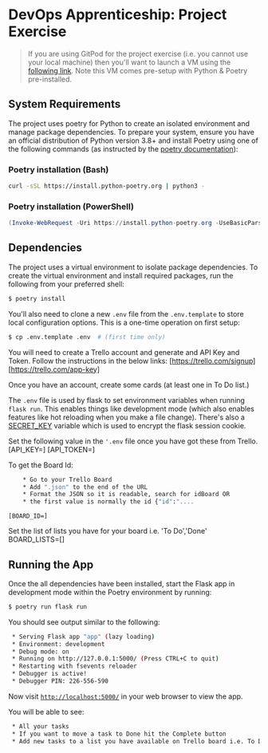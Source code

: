 # DevOps Apprenticeship: Project Exercise

> If you are using GitPod for the project exercise (i.e. you cannot use your local machine) then you'll want to launch a VM using the [following link](https://gitpod.io/#https://github.com/CorndelWithSoftwire/DevOps-Course-Starter). Note this VM comes pre-setup with Python & Poetry pre-installed.

## System Requirements

The project uses poetry for Python to create an isolated environment and manage package dependencies. To prepare your system, ensure you have an official distribution of Python version 3.8+ and install Poetry using one of the following commands (as instructed by the [poetry documentation](https://python-poetry.org/docs/#system-requirements)):

### Poetry installation (Bash)

```bash
curl -sSL https://install.python-poetry.org | python3 -
```

### Poetry installation (PowerShell)

```powershell
(Invoke-WebRequest -Uri https://install.python-poetry.org -UseBasicParsing).Content | py -
```

## Dependencies

The project uses a virtual environment to isolate package dependencies. To create the virtual environment and install required packages, run the following from your preferred shell:

```bash
$ poetry install
```

You'll also need to clone a new `.env` file from the `.env.template` to store local configuration options. This is a one-time operation on first setup:

```bash
$ cp .env.template .env  # (first time only)
```

You will need to create a Trello account and generate and API Key and Token. Follow the instructions in the below links:
    [https://trello.com/signup]
    [https://trello.com/app-key]

Once you have an account, create some cards (at least one in To Do list.)

The `.env` file is used by flask to set environment variables when running `flask run`. This enables things like development mode (which also enables features like hot reloading when you make a file change). There's also a [SECRET_KEY](https://flask.palletsprojects.com/en/1.1.x/config/#SECRET_KEY) variable which is used to encrypt the flask session cookie.

Set the following value in the `'.env` file once you have got these from Trello.
    [API_KEY=]
    [API_TOKEN=]

To get the Board Id:
```bash
    * Go to your Trello Board
    * Add ".json" to the end of the URL
    * Format the JSON so it is readable, search for idBoard OR
    * the first value is normally the id {"id":"....
```
    [BOARD_ID=]

Set the list of lists you have for your board i.e. 'To Do','Done'
    BOARD_LISTS=[]

## Running the App

Once the all dependencies have been installed, start the Flask app in development mode within the Poetry environment by running:
```bash
$ poetry run flask run
```

You should see output similar to the following:
```bash
 * Serving Flask app "app" (lazy loading)
 * Environment: development
 * Debug mode: on
 * Running on http://127.0.0.1:5000/ (Press CTRL+C to quit)
 * Restarting with fsevents reloader
 * Debugger is active!
 * Debugger PIN: 226-556-590
```
Now visit [`http://localhost:5000/`](http://localhost:5000/) in your web browser to view the app.

You will be able to see:
```bash
 * All your tasks
 * If you want to move a task to Done hit the Complete button
 * Add new tasks to a list you have available on Trello board i.e. To Do, Doing, Done.
``` 
